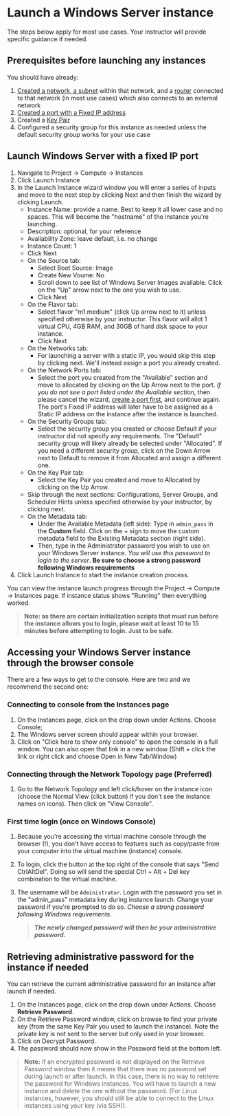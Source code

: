 # Launch a Windows Server instance

The steps below apply for most use cases. Your instructor will provide specific guidance if needed.

## Prerequisites before launching any instances

You should have already:

1. [Created a network, a subnet](create-network.md) within that network, and a [router](create-router.md) connected to that network (in most use cases) which also connects to an external network
2. [Created a port with a Fixed IP address](create-port.md)
3. Created a [Key Pair](create-key-pair.md)
4. Configured a security group for this instance as needed unless the default security group works for your use case

## Launch Windows Server with a fixed IP port

1. Navigate to Project -> Compute -> Instances
2. Click Launch Instance
3. In the Launch Instance wizard window you will enter a series of inputs and move to the next step by clicking Next and then finish the wizard by clicking Launch.
   * Instance Name: provide a name. Best to keep it all lower case and no spaces. This will become the "hostname" of the instance you're launching.
   * Description: optional, for your reference
   * Availability Zone: leave default, i.e. no change
   * Instance Count: 1
   * Click Next
   * On the Source tab:
      * Select Boot Source: Image
      * Create New Voume: No
      * Scroll down to see list of Windows Server Images available. Click on the "Up" arrow next to the one you wish to use.
      * Click Next
   * On the Flavor tab:
      * Select flavor "m1.medium" (click Up arrow next to it) unless specified otherwise by your instructor. This flavor will allot 1 virtual CPU, 4GB RAM, and 30GB of hard disk space to your instance.
      * Click Next
   * On the Networks tab:
      * For launching a server with a static IP, you would skip this step by clicking next. We'll instead assign a port you already created.
   * On the Network Ports tab:
      * Select the port you created from the "Available" section and move to allocated by clicking on the Up Arrow next to the port. *If you do not see a port listed under the Available section*, then please cancel the wizard, [create a port first](create-port.md), and continue again. The port's Fixed IP address will later have to be assigned as a Static IP address on the instance after the instance is launched.
   * On the Security Groups tab:
      * Select the security group you created or choose Default if your instructor did not specify any requirements. The "Default" security group will likely already be selected under "Allocated". If you need a different security group, click on the Down Arrow next to Default to remove it from Allocated and assign a different one.
   * On the Key Pair tab:
      * Select the Key Pair you created and move to Allocated by clicking on the Up Arrow.
   * Skip through the next sections: Configurations, Server Groups, and Scheduler Hints unless specified otherwise by your instructor, by clicking next.
   * On the Metadata tab:
      * Under the Available Metadata (left side): Type in ``admin_pass`` in the **Custom** field. Click on the + sign to move the custom metadata field to the Existing Metadata section (right side).
      * Then, type in the Administrator password you wish to use on your Windows Server instance. *You will use this password to login to the server*. **Be sure to choose a strong password following Windows requirements**
4. Click Launch Instance to start the instance creation process.

You can view the instance launch progress through the Project -> Compute -> Instances page. If instance status shows "Running" then everything worked.

> **Note: as there are certain initialization scripts that must run before the instance allows you to login, please wait at least 10 to 15 minutes before attempting to login. Just to be safe.**

## Accessing your Windows Server instance through the browser console

There are a few ways to get to the console. Here are two and we recommend the second one:

### Connecting to console from the Instances page

1. On the Instances page, click on the drop down under Actions. Choose Console;
2. The Windows server screen should appear within your browser.
3. Click on "Click here to show only console" to open the console in a full window. You can also open that link in a new window (Shift + click the link or right click and choose Open in New Tab/Window)

### Connecting through the Network Topology page (Preferred)

1. Go to the Network Topology and left click/hover on the instance icon (choose the Normal View (click button) if you don't see the instance names on icons). Then click on "View Console".

### First time login (once on Windows Console)

1. Because you're accessing the virtual machine console through the browser (!), you don't have access to features such as copy/paste from your computer into the virtual machine (instance) console.
2. To login, click the button at the top right of the console that says "Send CtrlAltDel". Doing so will send the special Ctrl + Alt + Del key combination to the virtual machine.
3. The username will be `Administrator`. Login with the password you set in the "admin_pass" metadata key during instance launch. Change your password if you're prompted to do so. *Choose a strong password following Windows requirements*.

    >***The newly changed password will then be your administrative password.***

## Retrieving administrative password for the instance if needed

You can retrieve the current administrative password for an instance after launch if needed.

1. On the Instances page, click on the drop down under Actions. Choose **Retrieve Password**.
2. On the Retrieve Password window, click on browse to find your private key (from the same Key Pair you used to launch the instance). Note the private key is not sent to the server but only used in your browser.
3. Click on Decrypt Password.
4. The password should now show in the Password field at the bottom left.

> **Note:** if an encrypted password is not displayed on the Retrieve Password window then it means that there was no password set during launch or after launch. In this case, there is no way to retrieve the password for Windows instances. You will have to launch a new instance and delete the one without the password. (For Linux instances, however, you should still be able to connect to the Linux instances using your key (via SSH)).
